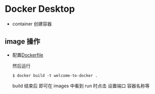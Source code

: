 # Docker Desktop

- container 创建容器

## image  操作

- 配置[Dockerfile](./Dockerfile)

    然后运行

    ```shell
    $ docker build -t welcome-to-docker .
    ```

    build 结束后 即可在 images 中看到
    run 时点击 设置端口 容器名称等